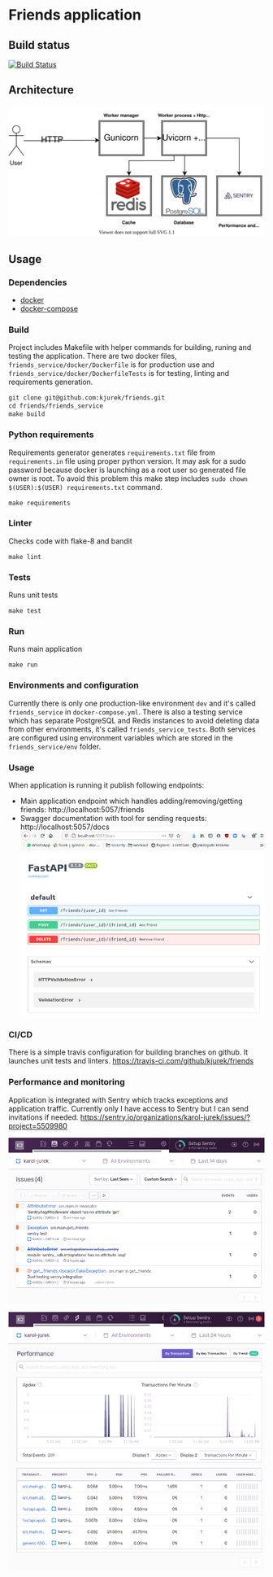 # Friends application

## Build status
[![Build Status](https://travis-ci.com/kjurek/friends.svg?branch=master)](https://travis-ci.com/kjurek/friends)

## Architecture
![Architecture](./images/friends_architecture.svg)

## Usage

### Dependencies
- [docker](https://docs.docker.com/get-docker)
- [docker-compose](https://docs.docker.com/compose/install)

### Build
Project includes Makefile with helper commands for building, runing and testing the application.
There are two docker files, `friends_service/docker/Dockerfile` is for production use and `friends_service/docker/DockerfileTests` is for testing, linting and requirements generation.

```
git clone git@github.com:kjurek/friends.git
cd friends/friends_service
make build
```

### Python requirements
Requirements generator generates `requirements.txt` file from `requirements.in` file using proper python version.
It may ask for a sudo password because docker is launching as a root user so generated file owner is root.
To avoid this problem this make step includes `sudo chown $(USER):$(USER) requirements.txt` command.

```
make requirements
```

### Linter
Checks code with flake-8 and bandit

```
make lint
```

### Tests
Runs unit tests

```
make test
```

### Run
Runs main application

```
make run

```

### Environments and configuration
Currently there is only one production-like environment `dev` and it's called `friends_service` in `docker-compose.yml`.
There is also a testing service which has separate PostgreSQL and Redis instances to avoid deleting data from other environments, it's called `friends_service_tests`.
Both services are configured using environment variables which are stored in the `friends_service/env` folder.

### Usage
When application is running it publish following endpoints:
- Main application endpoint which handles adding/removing/getting friends: http://localhost:5057/friends
- Swagger documentation with tool for sending requests: http://localhost:5057/docs
![API docs](./images/api_docs.png)

### CI/CD
There is a simple travis configuration for building branches on github.
It launches unit tests and linters.
https://travis-ci.com/github/kjurek/friends

### Performance and monitoring
Application is integrated with Sentry which tracks exceptions and application traffic.
Currently only I have access to Sentry but I can send invitations if needed.
https://sentry.io/organizations/karol-jurek/issues/?project=5509980

![Sentry issues](./images/sentry_issues.png)

![Sentry performance](./images/sentry_performance.png)
